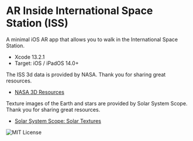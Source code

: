 # AR Inside International Space Station (ISS)

<!--
![appIcon_180](https://user-images.githubusercontent.com/66309582/150626338-4ce982a3-3174-4c84-9b54-eba23b34c721.png)
-->

A minimal iOS AR app that allows you to walk in the International Space Station.

- Xcode 13.2.1
- Target: iOS / iPadOS 14.0+

The ISS 3d data is provided by NASA. Thank you for sharing great resources.

- [NASA 3D Resources](https://nasa3d.arc.nasa.gov)

Texture images of the Earth and stars are provided by Solar System Scope. Thank you for sharing great resources.

- [Solar System Scope: Solar Textures](https://www.solarsystemscope.com/textures/)

<!--
![AR Scene](https://user-images.githubusercontent.com/66309582/150626653-8710ca05-33ad-4df7-afc7-7398b2860a97.png)

![ISS Structure](https://user-images.githubusercontent.com/66309582/150626547-a0fd3e42-9308-481d-8d7e-9a08c3acf900.png)

![AR GIF](https://user-images.githubusercontent.com/66309582/150633636-ba9246a9-c069-49a6-86b7-2883ffcd65f6.gif)
-->

![MIT License](http://img.shields.io/badge/license-MIT-blue.svg?style=flat)

